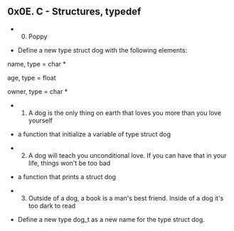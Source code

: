 ## 0x0E. C - Structures, typedef

* 0. Poppy

* Define a new type struct dog with the following elements:



name, type = char *

age, type = float

owner, type = char *


* 1. A dog is the only thing on earth that loves you more than you love yourself

*  a function that initialize a variable of type struct dog

* 2. A dog will teach you unconditional love. If you can have that in your life, things won't be too bad

* a function that prints a struct dog

* 3. Outside of a dog, a book is a man's best friend. Inside of a dog it's too dark to read

* Define a new type dog_t as a new name for the type struct dog.
